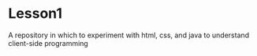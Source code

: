 # Lesson1
A repository in which to experiment with html, css, and java to understand client-side programming
